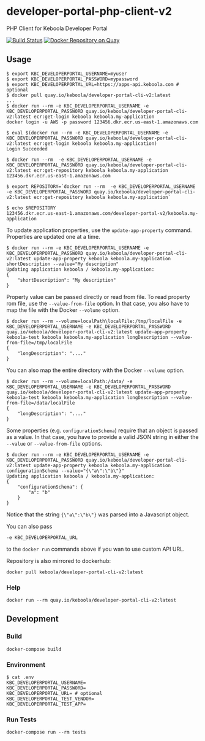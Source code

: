 # developer-portal-php-client-v2
PHP Client for Keboola Developer Portal

[![Build Status](https://travis-ci.org/keboola/developer-portal-cli-v2.svg?branch=master)](https://travis-ci.org/keboola/developer-portal-cli-v2)
[![Docker Repository on Quay](https://quay.io/repository/keboola/developer-portal-cli-v2/status "Docker Repository on Quay")](https://quay.io/repository/keboola/developer-portal-cli-v2)

## Usage

```
$ export KBC_DEVELOPERPORTAL_USERNAME=myuser
$ export KBC_DEVELOPERPORTAL_PASSWORD=mypassword
$ export KBC_DEVELOPERPORTAL_URL=https://apps-api.keboola.com # optional
$ docker pull quay.io/keboola/developer-portal-cli-v2:latest
...
$ docker run --rm -e KBC_DEVELOPERPORTAL_USERNAME -e KBC_DEVELOPERPORTAL_PASSWORD quay.io/keboola/developer-portal-cli-v2:latest ecr:get-login keboola keboola.my-application
docker login -u AWS -p password 123456.dkr.ecr.us-east-1.amazonaws.com

$ eval $(docker run --rm -e KBC_DEVELOPERPORTAL_USERNAME -e KBC_DEVELOPERPORTAL_PASSWORD quay.io/keboola/developer-portal-cli-v2:latest ecr:get-login keboola keboola.my-application)
Login Succeeded

$ docker run --rm  -e KBC_DEVELOPERPORTAL_USERNAME -e KBC_DEVELOPERPORTAL_PASSWORD quay.io/keboola/developer-portal-cli-v2:latest ecr:get-repository keboola keboola.my-application
123456.dkr.ecr.us-east-1.amazonaws.com

$ export REPOSITORY=`docker run --rm  -e KBC_DEVELOPERPORTAL_USERNAME -e KBC_DEVELOPERPORTAL_PASSWORD quay.io/keboola/developer-portal-cli-v2:latest ecr:get-repository keboola keboola.my-application`

$ echo $REPOSITORY
123456.dkr.ecr.us-east-1.amazonaws.com/developer-portal-v2/keboola.my-application
```

To update application properties, use the `update-app-property` command. Properties are updated one at a time. 
 
```
$ docker run --rm -e KBC_DEVELOPERPORTAL_USERNAME -e KBC_DEVELOPERPORTAL_PASSWORD quay.io/keboola/developer-portal-cli-v2:latest update-app-property keboola keboola.my-application shortDescription --value="My description"
Updating application keboola / keboola.my-application:
{
    "shortDescription": "My description"
}
```

Property value can be passed directly or read from file. To read property rom file, use the `--value-from-file` option. 
In that case, you also have to map the file with the Docker `--volume` option.

```
$ docker run --rm --volume=localPath\localFile:/tmp/localFile -e KBC_DEVELOPERPORTAL_USERNAME -e KBC_DEVELOPERPORTAL_PASSWORD quay.io/keboola/developer-portal-cli-v2:latest update-app-property keboola-test keboola keboola.my-application longDescription --value-from-file=/tmp/localFile
{
    "longDescription": "...."
}
```

You can also map the entire directory with the Docker `--volume` option.

```
$ docker run --rm --volume=localPath:/data/ -e KBC_DEVELOPERPORTAL_USERNAME -e KBC_DEVELOPERPORTAL_PASSWORD quay.io/keboola/developer-portal-cli-v2:latest update-app-property keboola-test keboola keboola.my-application longDescription --value-from-file=/data/localFile
{
    "longDescription": "...."
}
```

Some properties (e.g. `configurationSchema`) require that an object is passed as a value. In that case, you
have to provide a valid JSON string in either the `--value` or `--value-from-file` options.

```
$ docker run --rm -e KBC_DEVELOPERPORTAL_USERNAME -e KBC_DEVELOPERPORTAL_PASSWORD quay.io/keboola/developer-portal-cli-v2:latest update-app-property keboola keboola.my-application configurationSchema --value="{\"a\":\"b\"}"
Updating application keboola / keboola.my-application:
{
    "configurationSchema": {
        "a": "b"
    }
}
```

Notice that the string `{\"a\":\"b\"}` was parsed into a Javascript object. 

You can also pass
```
-e KBC_DEVELOPERPORTAL_URL
```

to the `docker run` commands above if you wan to use custom API URL. 

Repository is also mirrored to dockerhub:

```
docker pull keboola/developer-portal-cli-v2:latest
```

### Help

```
docker run --rm quay.io/keboola/developer-portal-cli-v2:latest
```

## Development

### Build

```
docker-compose build
```


### Environment

```
$ cat .env
KBC_DEVELOPERPORTAL_USERNAME=
KBC_DEVELOPERPORTAL_PASSWORD=
KBC_DEVELOPERPORTAL_URL= # optional
KBC_DEVELOPERPORTAL_TEST_VENDOR=
KBC_DEVELOPERPORTAL_TEST_APP=
```

### Run Tests

```
docker-compose run --rm tests
```
